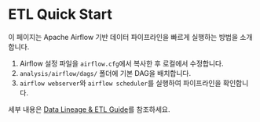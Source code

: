 # ETL Quick Start

이 페이지는 Apache Airflow 기반 데이터 파이프라인을 빠르게 실행하는 방법을 소개합니다.

1. Airflow 설정 파일을 `airflow.cfg`에서 복사한 후 로컬에서 수정합니다.
2. `analysis/airflow/dags/` 폴더에 기본 DAG을 배치합니다.
3. `airflow webserver`와 `airflow scheduler`를 실행하여 파이프라인을 확인합니다.

세부 내용은 [Data Lineage & ETL Guide](lineage_and_etl.md)를 참조하세요.
